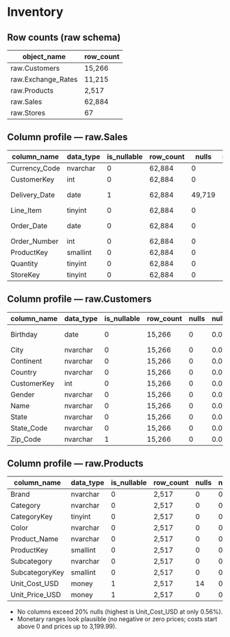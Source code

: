 # Inventory

## Row counts (raw schema)

| object_name | row_count |
|---|---|
| raw.Customers | 15,266 |
| raw.Exchange_Rates | 11,215 |
| raw.Products | 2,517 |
| raw.Sales | 62,884 |
| raw.Stores | 67 |

## Column profile — raw.Sales

| column_name | data_type | is_nullable | row_count | nulls | null_pct | distinct_count | min_value | max_value | avg_len | max_len |
|-------------|-----------|-------------|-----------|-------|----------|----------------|-----------|-----------|---------|---------|
| Currency_Code | nvarchar | 0 | 62,884 | 0 | 0.00 | 5 |  |  | 3.00 | 3 |
| CustomerKey | int | 0 | 62,884 | 0 | 0.00 | 11,887 | 301.0000000000 | 2,099,937.0000000000 |  |  |
| Delivery_Date | date | 1 | 62,884 | 49,719 | 79.06 | 1,492 | 2016-01-06 00:00:00 | 2021-02-27 00:00:00 |  |  |
| Line_Item | tinyint | 0 | 62,884 | 0 | 0.00 | 7 | 1.0000000000 | 7.0000000000 |  |  |
| Order_Date | date | 0 | 62,884 | 0 | 0.00 | 1,641 | 2016-01-01 00:00:00 | 2021-02-20 00:00:00 |  |  |
| Order_Number | int | 0 | 62,884 | 0 | 0.00 | 26,326 | 366,000.0000000000 | 2,243,032.0000000000 |  |  |
| ProductKey | smallint | 0 | 62,884 | 0 | 0.00 | 2,492 | 1.0000000000 | 2,517.0000000000 |  |  |
| Quantity | tinyint | 0 | 62,884 | 0 | 0.00 | 10 | 1.0000000000 | 10.0000000000 |  |  |
| StoreKey | tinyint | 0 | 62,884 | 0 | 0.00 | 58 | 0.0000000000 | 66.0000000000 |  |  |

## Column profile — raw.Customers

| column_name | data_type | is_nullable | row_count | nulls | null_pct | distinct_count | min_value | max_value | avg_len | max_len |
|-------------|-----------|-------------|-----------|-------|----------|----------------|-----------|-----------|---------|---------|
| Birthday | date | 0 | 15,266 | 0 | 0.00 | 11,270 | 1935-02-03 00:00:00 | 2002-02-18 00:00:00 |  |  |
| City | nvarchar | 0 | 15,266 | 0 | 0.00 | 8,258 |  |  | 9.23 | 36 |
| Continent | nvarchar | 0 | 15,266 | 0 | 0.00 | 3 |  |  | 10.12 | 13 |
| Country | nvarchar | 0 | 15,266 | 0 | 0.00 | 8 |  |  | 10.72 | 14 |
| CustomerKey | int | 0 | 15,266 | 0 | 0.00 | 15,266 | 301.0000000000 | 2,099,937.0000000000 |  |  |
| Gender | nvarchar | 0 | 15,266 | 0 | 0.00 | 2 |  |  | 4.98 | 6 |
| Name | nvarchar | 0 | 15,266 | 0 | 0.00 | 15,118 |  |  | 13.37 | 27 |
| State | nvarchar | 0 | 15,266 | 0 | 0.00 | 512 |  |  | 10.08 | 28 |
| State_Code | nvarchar | 0 | 15,266 | 0 | 0.00 | 468 |  |  | 3.18 | 28 |
| Zip_Code | nvarchar | 1 | 15,266 | 0 | 0.00 | 9,505 |  |  | 5.48 | 8 |

## Column profile — raw.Products

| column_name | data_type | is_nullable | row_count | nulls | null_pct | distinct_count | min_value | max_value | avg_len | max_len |
|-------------|-----------|-------------|-----------|-------|----------|----------------|-----------|-----------|---------|---------|
| Brand | nvarchar | 0 | 2,517 | 0 | 0.00 | 11 |  |  | 10.68 | 20 |
| Category | nvarchar | 0 | 2,517 | 0 | 0.00 | 8 |  |  | 13.85 | 29 |
| CategoryKey | tinyint | 0 | 2,517 | 0 | 0.00 | 8 | 1.0000000000 | 8.0000000000 |  |  |
| Color | nvarchar | 0 | 2,517 | 0 | 0.00 | 16 |  |  | 4.92 | 11 |
| Product_Name | nvarchar | 0 | 2,517 | 0 | 0.00 | 2,517 |  |  | 40.68 | 83 |
| ProductKey | smallint | 0 | 2,517 | 0 | 0.00 | 2,517 | 1.0000000000 | 2,517.0000000000 |  |  |
| Subcategory | nvarchar | 0 | 2,517 | 0 | 0.00 | 32 |  |  | 14.71 | 32 |
| SubcategoryKey | smallint | 0 | 2,517 | 0 | 0.00 | 32 | 101.0000000000 | 808.0000000000 |  |  |
| Unit_Cost_USD | money | 1 | 2,517 | 14 | 0.56 | 479 | 0.4800000000 | 960.8200000000 |  |  |
| Unit_Price_USD | money | 1 | 2,517 | 0 | 0.00 | 426 | 0.9500000000 | 3,199.9900000000 |  |  |

- No columns exceed 20% nulls (highest is Unit_Cost_USD at only 0.56%).
- Monetary ranges look plausible (no negative or zero prices; costs start above 0 and prices up to 3,199.99).
